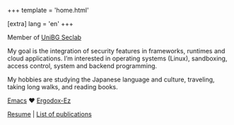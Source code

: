 +++
template = 'home.html'

[extra]
lang = 'en'
+++

Member of [UniBG Seclab](https://seclab.unibg.it/)

My goal is the integration of security features in frameworks,
runtimes and cloud applications. I’m interested in operating systems
(Linux), sandboxing, access control, system and backend programming.

My hobbies are studying the Japanese language and culture, traveling,
taking long walks, and reading books.

[Emacs](https://www.gnu.org/software/emacs/) &#10084; [Ergodox-Ez](https://ergodox-ez.com/)


[Resume](https://drive.google.com/file/d/1cQji7DeukMcoQFjRU8TMIkE1x-ehXNge/view?usp=sharing)
| 
[List of publications](https://drive.google.com/file/d/1cFWsv_MOsHkZ4QsZBRqE6vhfoYAOaFtb/view?usp=sharing)
